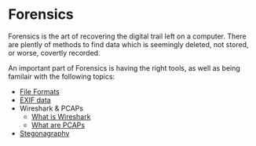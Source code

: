 # Forensics

Forensics is the art of recovering the digital trail left on a computer. There are plently of methods to find data which is seemingly deleted, not stored, or worse, covertly recorded. 

An important part of Forensics is having the right tools, as well as being familair with the following topics:

 * [File Formats](/forensics/what-are-file-formats/)
 * [EXIF data](/forensics/what-is-exif-data/)
 * Wireshark & PCAPs
    * [What is Wireshark](/forensics/what-is-wireshark/)
    * [What are PCAPs](/forensics/what-are-pcaps/)
 * [Stegonagraphy](/forensics/what-is-stegonagraphy/)
